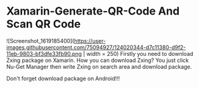 
# Xamarin-Generate-QR-Code And Scan QR Code
![Screenshot_1619185400](https://user-images.githubusercontent.com/75094927/124020344-d7c11380-d9f2-11eb-9803-bf3dfe33fb90.png | width = 250)
Firstly you need to download Zxing package on Xamarin. How you can download Zxing? You just click Nu-Get Manager then write Zxing on search area and download package. 

Don't forget download package on Android!!! 



